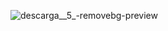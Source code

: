 ![descarga__5_-removebg-preview](https://github.com/user-attachments/assets/28a541d4-9bb7-4a35-8549-b44f4fbdfdce)
